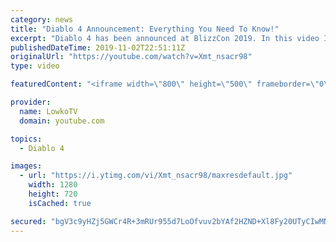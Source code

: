 ```yaml
---
category: news
title: "Diablo 4 Announcement: Everything You Need To Know!"
excerpt: "Diablo 4 has been announced at BlizzCon 2019. In this video I go over everything you need to know about this upcoming Blizzard Entertainment game."
publishedDateTime: 2019-11-02T22:51:11Z
originalUrl: "https://youtube.com/watch?v=Xmt_nsacr98"
type: video

featuredContent: "<iframe width=\"800\" height=\"500\" frameborder=\"0\" src=\"https://www.youtube.com/embed/Xmt_nsacr98\" allow=\"accelerometer; autoplay; encrypted-media; gyroscope; picture-in-picture\" allowfullscreen></iframe>"

provider:
  name: LowkoTV
  domain: youtube.com

topics:
  - Diablo 4

images:
  - url: "https://i.ytimg.com/vi/Xmt_nsacr98/maxresdefault.jpg"
    width: 1280
    height: 720
    isCached: true

secured: "bgV3c9yHZj5GWCr4R+3mRUr955d7LoOfvuv2bYAf2HZND+Xl8Fy20UTyCIwMNr5/+J25UFix3VQHpirZGPnj7XRUnjxYwZkzV21KXikRceLAHkxfNlw8tA9DB5I2g/FF+B1K/bZrj8NSTkrGzuKH7jkMBNifq2JZAJcgMxKJQZwIzcfdO43YMW4Zj5S+vYRCML6E1xK8XOTj05Th51OBNecxhdV+VO2cANx3N12ctOTbQOhoY5Uu1hK4b2eD7fPJ3RtlovpKPiRoXmbkgXg5hL29+XrI7MD2dcXlSTJjkUaHysl5BrenNyg3c55sSe2hEf+ySb6S3eP/qTs1Sla0U/BfMKv5kemui4FVuV+9hH8L2iZZPEBejh5flNIfHWSv21aaFawX6MF0Tb1XYpBQ1vcAfrGy0OlYXkO/qYyqTvFga+ZvZvq0KV8Sj9UcePLh;oVOB75hU1V1vp47gVEKcSQ=="
---
```


